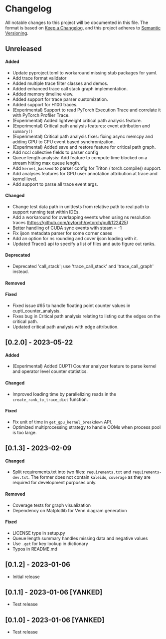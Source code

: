 # Changelog
All notable changes to this project will be documented in this file. The format is based on [Keep a
Changelog](https://keepachangelog.com/en/1.0.0/), and this project adheres to [Semantic
Versioning](https://semver.org/spec/v2.0.0.html).

## Unreleased
#### Added
- Update pyproject.toml to workaround missing stub packages for yaml.
- Add trace format validator
- Added multiple trace filter classes and demos.
- Added enhanced trace call stack graph implementation.
- Added memory timeline view.
- Added support for trace parser customization.
- Added support for H100 traces.
- (Experimental) Support to read PyTorch Execution Trace and correlate it with PyTorch Profiler Trace.
- (Experimental) Added lightweight critical path analysis feature.
- (Experimental) Critical path analysis features: event attribution and `summary()`
- (Experimental) Critical path analysis fixes: fixing async memcpy and adding GPU to CPU event based synchronization.
- (Experimental) Added save and restore feature for critical path graph.
- Add nccl collective fields to parser config
- Queue length analysis: Add feature to compute time blocked on a stream hitting max queue length.
- Add `kernel_backend` to parser config for Triton / torch.compile() support.
- Add analyses features for GPU user annotation attribution at trace and kernel level.
- Add support to parse all trace event args.

#### Changed
- Change test data path in unittests from relative path to real path to support running test within IDEs.
- Add a workaround for overlapping events when using ns resolution traces (https://github.com/pytorch/pytorch/pull/122425)
- Better handling of CUDA sync events with steam = -1
- Fix ijson metadata parser for some corner cases
- Add an option for ns rounding and cover ijson loading with it.
- Updated Trace() api to specify a list of files and auto figure out ranks.

#### Deprecated
- Deprecated 'call_stack'; use 'trace_call_stack' and 'trace_call_graph' instead.

#### Removed

#### Fixed
- Fixed issue #65 to handle floating point counter values in cupti\_counter\_analysis.
- Fixes bug in Critical path analysis relating to listing out the edges on the critical path.
- Updated critical path analysis with edge attribution.

## [0.2.0] - 2023-05-22
#### Added
- (Experimental) Added CUPTI Counter analyzer feature to parse kernel and operator level counter statistics.

#### Changed
- Improved loading time by parallelizing reads in the `create_rank_to_trace_dict` function.

#### Fixed
- Fix unit of time in `get_gpu_kernel_breakdown` API.
- Optimized multiprocessing strategy to handle OOMs when process pool is too large.

## [0.1.3] - 2023-02-09

#### Changed
- Split requirements.txt into two files: `requirements.txt` and `requirements-dev.txt`. The former
  does not contain `kaleido`, `coverage` as they are required for development purposes only.

#### Removed
- Coverage tests for graph visualization
- Dependency on Matplotlib for Venn diagram generation

#### Fixed
- LICENSE type in setup.py
- Queue length summary handles missing data and negative values
- Use `.get` for key lookup in dictionary
- Typos in README.md


## [0.1.2] - 2023-01-06
- Initial release

## [0.1.1] - 2023-01-06 [YANKED]
- Test release

## [0.1.0] - 2023-01-06 [YANKED]
- Test release

